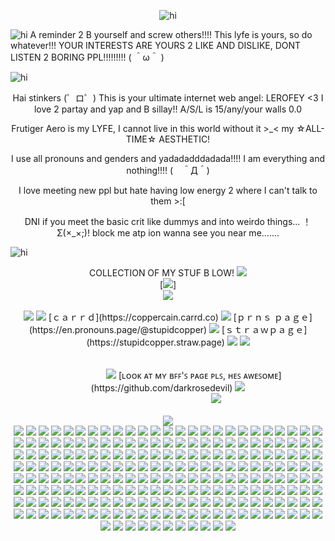 <p align="center"> <img src="https://cdn.discordapp.com/attachments/1249282295094054984/1426837691869298769/Tumblr_l_673404088876237.jpg?ex=68ecada7&is=68eb5c27&hm=472747c4909ff292ebff088633fcc8a5b2f5b5e3cfb03b3e9a17510959630a6e&" alt="hi" />

<p align="left"> <img src="https://cdn.discordapp.com/attachments/1249282295094054984/1426829989789175940/Tumblr_l_669258079203131.gif?ex=68eca67a&is=68eb54fa&hm=68099b8f77bda3224058615a9e8e056bdba052fc10ca56a542eb802952478cda&" alt="hi" /> A reminder 2 B yourself and screw others!!!! This lyfe is yours, so do whatever!!! YOUR INTERESTS ARE YOURS 2 LIKE AND DISLIKE, DONT LISTEN 2 BORING PPL!!!!!!!!!  ( ＾ω＾ )

<p align="left"> <img src="https://cdn.discordapp.com/attachments/1249282295094054984/1426829902266765343/Tumblr_l_669198931809508.jpg?ex=68eca665&is=68eb54e5&hm=029dbde3652cd6ff808012a00df98df93b0faf96d38560a7e09f138561a846b7&" alt="hi" /> 

<p align="center"> Hai stinkers (゜ロ゜) This is your ultimate internet web angel: LEROFEY <3 I love 2 partay and yap and B sillay!! A/S/L is 15/any/your walls 0.0

<p align="center"> Frutiger Aero is my LYFE, I cannot live in this world without it >_< my ☆ALL-TIME☆ AESTHETIC!

<p align="center"> I use all pronouns and genders and yadadadddadada!!!! I am everything and nothing!!!! (　＾Д＾)

<p align="center"> I love meeting new ppl but hate having low energy 2 where I can't talk to them >:[

<p align="center"> DNI if you meet the basic crit like dummys and into weirdo things... ！Σ(×_×;)! block me atp ion wanna see you near me.......

<p align="left"> <img src="https://cdn.discordapp.com/attachments/1249282295094054984/1426829902744653865/Tumblr_l_669200410016174.jpg?ex=68eca666&is=68eb54e6&hm=ced74d55727bd8e03f97ee87f98d79b7114c9b35dface582d1fc34b8a95455fb&" alt="hi" /> <p center <img src="https://cdn.discordapp.com/attachments/1249282295094054984/1426829902744653865/Tumblr_l_669200410016174.jpg?ex=68eca666&is=68eb54e6&hm=ced74d55727bd8e03f97ee87f98d79b7114c9b35dface582d1fc34b8a95455fb&" alt="hi" />

<p align="center"> COLLECTION OF MY STUF B  LOW!
<img src="https://images-wixmp-ed30a86b8c4ca887773594c2.wixmp.com/f/3d45c08b-4542-4268-bb70-2194b4ff5dac/dfv8rrw-ec0d8ec2-9275-44e6-8f22-f293cfbc37d7.gif?token=eyJ0eXAiOiJKV1QiLCJhbGciOiJIUzI1NiJ9.eyJzdWIiOiJ1cm46YXBwOjdlMGQxODg5ODIyNjQzNzNhNWYwZDQxNWVhMGQyNmUwIiwiaXNzIjoidXJuOmFwcDo3ZTBkMTg4OTgyMjY0MzczYTVmMGQ0MTVlYTBkMjZlMCIsIm9iaiI6W1t7InBhdGgiOiJcL2ZcLzNkNDVjMDhiLTQ1NDItNDI2OC1iYjcwLTIxOTRiNGZmNWRhY1wvZGZ2OHJydy1lYzBkOGVjMi05Mjc1LTQ0ZTYtOGYyMi1mMjkzY2ZiYzM3ZDcuZ2lmIn1dXSwiYXVkIjpbInVybjpzZXJ2aWNlOmZpbGUuZG93bmxvYWQiXX0.iqNaOju1Wz-4oGAFKkW-fC_22Bfiiq55anbmZ9uVF9Q"></br>
[<img src="https://images-wixmp-ed30a86b8c4ca887773594c2.wixmp.com/f/306cf5f5-6e4b-4683-b96a-b4a4e93d630a/dh201la-e8aa35ad-c8b2-4c21-9dfc-7fd1568ec892.gif?token=eyJ0eXAiOiJKV1QiLCJhbGciOiJIUzI1NiJ9.eyJzdWIiOiJ1cm46YXBwOjdlMGQxODg5ODIyNjQzNzNhNWYwZDQxNWVhMGQyNmUwIiwiaXNzIjoidXJuOmFwcDo3ZTBkMTg4OTgyMjY0MzczYTVmMGQ0MTVlYTBkMjZlMCIsIm9iaiI6W1t7InBhdGgiOiJcL2ZcLzMwNmNmNWY1LTZlNGItNDY4My1iOTZhLWI0YTRlOTNkNjMwYVwvZGgyMDFsYS1lOGFhMzVhZC1jOGIyLTRjMjEtOWRmYy03ZmQxNTY4ZWM4OTIuZ2lmIn1dXSwiYXVkIjpbInVybjpzZXJ2aWNlOmZpbGUuZG93bmxvYWQiXX0.Q6NU5tAJgrJD4eAkouHsMMstb4aPD62241sXsj28Iv4">]
</br>
<img src="https://images-wixmp-ed30a86b8c4ca887773594c2.wixmp.com/f/3d45c08b-4542-4268-bb70-2194b4ff5dac/dfv8rrw-ec0d8ec2-9275-44e6-8f22-f293cfbc37d7.gif?token=eyJ0eXAiOiJKV1QiLCJhbGciOiJIUzI1NiJ9.eyJzdWIiOiJ1cm46YXBwOjdlMGQxODg5ODIyNjQzNzNhNWYwZDQxNWVhMGQyNmUwIiwiaXNzIjoidXJuOmFwcDo3ZTBkMTg4OTgyMjY0MzczYTVmMGQ0MTVlYTBkMjZlMCIsIm9iaiI6W1t7InBhdGgiOiJcL2ZcLzNkNDVjMDhiLTQ1NDItNDI2OC1iYjcwLTIxOTRiNGZmNWRhY1wvZGZ2OHJydy1lYzBkOGVjMi05Mjc1LTQ0ZTYtOGYyMi1mMjkzY2ZiYzM3ZDcuZ2lmIn1dXSwiYXVkIjpbInVybjpzZXJ2aWNlOmZpbGUuZG93bmxvYWQiXX0.iqNaOju1Wz-4oGAFKkW-fC_22Bfiiq55anbmZ9uVF9Q"></br>
</br>
 <img src="https://images-wixmp-ed30a86b8c4ca887773594c2.wixmp.com/f/5288aadd-fd59-45a5-925e-1bd7487027a5/dffg4cu-a6a883e7-b5be-4d48-9f3f-7f6349a47d1c.gif?token=eyJ0eXAiOiJKV1QiLCJhbGciOiJIUzI1NiJ9.eyJzdWIiOiJ1cm46YXBwOjdlMGQxODg5ODIyNjQzNzNhNWYwZDQxNWVhMGQyNmUwIiwiaXNzIjoidXJuOmFwcDo3ZTBkMTg4OTgyMjY0MzczYTVmMGQ0MTVlYTBkMjZlMCIsIm9iaiI6W1t7InBhdGgiOiJcL2ZcLzUyODhhYWRkLWZkNTktNDVhNS05MjVlLTFiZDc0ODcwMjdhNVwvZGZmZzRjdS1hNmE4ODNlNy1iNWJlLTRkNDgtOWYzZi03ZjYzNDlhNDdkMWMuZ2lmIn1dXSwiYXVkIjpbInVybjpzZXJ2aWNlOmZpbGUuZG93bmxvYWQiXX0.VrJLTeSmmSkwnx5Sba2fWSHTs5oorMTK7tcaAI3FNEQ">  <img src="https://images-wixmp-ed30a86b8c4ca887773594c2.wixmp.com/f/3d45c08b-4542-4268-bb70-2194b4ff5dac/dhrgu4g-86dc6d6a-af2b-46ae-8f25-54b24d4a5728.gif?token=eyJ0eXAiOiJKV1QiLCJhbGciOiJIUzI1NiJ9.eyJzdWIiOiJ1cm46YXBwOjdlMGQxODg5ODIyNjQzNzNhNWYwZDQxNWVhMGQyNmUwIiwiaXNzIjoidXJuOmFwcDo3ZTBkMTg4OTgyMjY0MzczYTVmMGQ0MTVlYTBkMjZlMCIsIm9iaiI6W1t7InBhdGgiOiJcL2ZcLzNkNDVjMDhiLTQ1NDItNDI2OC1iYjcwLTIxOTRiNGZmNWRhY1wvZGhyZ3U0Zy04NmRjNmQ2YS1hZjJiLTQ2YWUtOGYyNS01NGIyNGQ0YTU3MjguZ2lmIn1dXSwiYXVkIjpbInVybjpzZXJ2aWNlOmZpbGUuZG93bmxvYWQiXX0.6LegTlbzikQ1iU5P_76udc8L4HREY-teBaiPqTT0TkA"> [ｃａｒｒｄ](https://coppercain.carrd.co) <img src="https://images-wixmp-ed30a86b8c4ca887773594c2.wixmp.com/f/3d45c08b-4542-4268-bb70-2194b4ff5dac/dhqubst-d2085418-5af6-44ac-b5c1-28f56414ce65.gif?token=eyJ0eXAiOiJKV1QiLCJhbGciOiJIUzI1NiJ9.eyJzdWIiOiJ1cm46YXBwOjdlMGQxODg5ODIyNjQzNzNhNWYwZDQxNWVhMGQyNmUwIiwiaXNzIjoidXJuOmFwcDo3ZTBkMTg4OTgyMjY0MzczYTVmMGQ0MTVlYTBkMjZlMCIsIm9iaiI6W1t7InBhdGgiOiJcL2ZcLzNkNDVjMDhiLTQ1NDItNDI2OC1iYjcwLTIxOTRiNGZmNWRhY1wvZGhxdWJzdC1kMjA4NTQxOC01YWY2LTQ0YWMtYjVjMS0yOGY1NjQxNGNlNjUuZ2lmIn1dXSwiYXVkIjpbInVybjpzZXJ2aWNlOmZpbGUuZG93bmxvYWQiXX0.3AZmkcQfE4zUVhamwmFn7npc3IgZhvcCoIkOiMLb1C0"> [ｐｒｎｓ ｐａｇｅ](https://en.pronouns.page/@stupidcopper) <img src="https://images-wixmp-ed30a86b8c4ca887773594c2.wixmp.com/f/3d45c08b-4542-4268-bb70-2194b4ff5dac/dho36iu-42804d25-4639-4e64-b92c-574d5ea6ebeb.gif?token=eyJ0eXAiOiJKV1QiLCJhbGciOiJIUzI1NiJ9.eyJzdWIiOiJ1cm46YXBwOjdlMGQxODg5ODIyNjQzNzNhNWYwZDQxNWVhMGQyNmUwIiwiaXNzIjoidXJuOmFwcDo3ZTBkMTg4OTgyMjY0MzczYTVmMGQ0MTVlYTBkMjZlMCIsIm9iaiI6W1t7InBhdGgiOiJcL2ZcLzNkNDVjMDhiLTQ1NDItNDI2OC1iYjcwLTIxOTRiNGZmNWRhY1wvZGhvMzZpdS00MjgwNGQyNS00NjM5LTRlNjQtYjkyYy01NzRkNWVhNmViZWIuZ2lmIn1dXSwiYXVkIjpbInVybjpzZXJ2aWNlOmZpbGUuZG93bmxvYWQiXX0.9GMojueeQ4U39Yh3doHofQd8uYQ79G7pXBkIYH3sZH0"> [ｓｔｒａｗｐａｇｅ](https://stupidcopper.straw.page) <img src="https://images-wixmp-ed30a86b8c4ca887773594c2.wixmp.com/f/3d45c08b-4542-4268-bb70-2194b4ff5dac/dhrgu5m-0ef0aff5-57eb-4e7f-9aab-8302bb02aea0.gif?token=eyJ0eXAiOiJKV1QiLCJhbGciOiJIUzI1NiJ9.eyJzdWIiOiJ1cm46YXBwOjdlMGQxODg5ODIyNjQzNzNhNWYwZDQxNWVhMGQyNmUwIiwiaXNzIjoidXJuOmFwcDo3ZTBkMTg4OTgyMjY0MzczYTVmMGQ0MTVlYTBkMjZlMCIsIm9iaiI6W1t7InBhdGgiOiJcL2ZcLzNkNDVjMDhiLTQ1NDItNDI2OC1iYjcwLTIxOTRiNGZmNWRhY1wvZGhyZ3U1bS0wZWYwYWZmNS01N2ViLTRlN2YtOWFhYi04MzAyYmIwMmFlYTAuZ2lmIn1dXSwiYXVkIjpbInVybjpzZXJ2aWNlOmZpbGUuZG93bmxvYWQiXX0.UardrdO2RPlNj7uFq6FPHq3Q_JdsdKhhbbdhzUVpWgs"> <img src="https://64.media.tumblr.com/d3e91217253376a6494ca4d1e3e7f792/11f23c9cf57eaf6c-33/s100x200/2f9e61668ac8f4d314b3a21a51181c1e8fa92e24.gifv"> </br>
</br>
</br>
‎ ‎ ‎ ‎ ‎ ‎ ‎ ‎ ‎ ‎ ‎‎ ‎ ‎ ‎‎ ‎ ‎ ‎ ‎ ‎ ‎ ‎ <img src="https://64.media.tumblr.com/63febd2baf8901227ba80f394e76a2bf/4275bcfcf8ee841f-1d/s75x75_c1/7ccdbf34ae924184634bd9eb898f44537a3ac605.gifv"> [ʟᴏᴏᴋ ᴀᴛ ᴍʏ ʙꜰꜰ'ꜱ ᴘᴀɢᴇ ᴘʟꜱ, ʜᴇꜱ ᴀᴡᴇꜱᴏᴍᴇ](https://github.com/darkrosedevil) <img src="https://64.media.tumblr.com/ca01b4bde0808bf3584ef4cbb3dd0f76/b18aff3ce9323114-7c/s75x75_c1/6694e17317fece7cf72ad039c90895c4b5f73821.gifv"></br>
‎ ‎ ‎ ‎ ‎ ‎ ‎ ‎ ‎ ‎  ‎ ‎ ‎ ‎ ‎ ‎ ‎ ‎ ‎ ‎ ‎ ‎ ‎ ‎ ‎ ‎‎ ‎ ‎ ‎ ‎ ‎ ‎ ‎ ‎ ‎‎ ‎ ‎ ‎ ‎ <img src="https://i.ibb.co/TM8JJy5L/blinkies-Cafe-c3.gif"> </br>
</br> <img src="https://images-wixmp-ed30a86b8c4ca887773594c2.wixmp.com/f/3d45c08b-4542-4268-bb70-2194b4ff5dac/dfv8rrw-ec0d8ec2-9275-44e6-8f22-f293cfbc37d7.gif?token=eyJ0eXAiOiJKV1QiLCJhbGciOiJIUzI1NiJ9.eyJzdWIiOiJ1cm46YXBwOjdlMGQxODg5ODIyNjQzNzNhNWYwZDQxNWVhMGQyNmUwIiwiaXNzIjoidXJuOmFwcDo3ZTBkMTg4OTgyMjY0MzczYTVmMGQ0MTVlYTBkMjZlMCIsIm9iaiI6W1t7InBhdGgiOiJcL2ZcLzNkNDVjMDhiLTQ1NDItNDI2OC1iYjcwLTIxOTRiNGZmNWRhY1wvZGZ2OHJydy1lYzBkOGVjMi05Mjc1LTQ0ZTYtOGYyMi1mMjkzY2ZiYzM3ZDcuZ2lmIn1dXSwiYXVkIjpbInVybjpzZXJ2aWNlOmZpbGUuZG93bmxvYWQiXX0.iqNaOju1Wz-4oGAFKkW-fC_22Bfiiq55anbmZ9uVF9Q">
</br> 
<img src="https://images-wixmp-ed30a86b8c4ca887773594c2.wixmp.com/f/5288aadd-fd59-45a5-925e-1bd7487027a5/deozzcg-1d6bd7ee-8714-4e1c-b96a-9004864fd95d.gif?token=eyJ0eXAiOiJKV1QiLCJhbGciOiJIUzI1NiJ9.eyJzdWIiOiJ1cm46YXBwOjdlMGQxODg5ODIyNjQzNzNhNWYwZDQxNWVhMGQyNmUwIiwiaXNzIjoidXJuOmFwcDo3ZTBkMTg4OTgyMjY0MzczYTVmMGQ0MTVlYTBkMjZlMCIsIm9iaiI6W1t7InBhdGgiOiJcL2ZcLzUyODhhYWRkLWZkNTktNDVhNS05MjVlLTFiZDc0ODcwMjdhNVwvZGVvenpjZy0xZDZiZDdlZS04NzE0LTRlMWMtYjk2YS05MDA0ODY0ZmQ5NWQuZ2lmIn1dXSwiYXVkIjpbInVybjpzZXJ2aWNlOmZpbGUuZG93bmxvYWQiXX0.AirhJw9GJdxeRMVspeZSzd5Nldaw6kn5nn21GpxlKvI"> <img src="https://images-wixmp-ed30a86b8c4ca887773594c2.wixmp.com/f/5288aadd-fd59-45a5-925e-1bd7487027a5/deozz8t-734f3000-ddf6-452a-9d11-beb2de0c3fc3.gif?token=eyJ0eXAiOiJKV1QiLCJhbGciOiJIUzI1NiJ9.eyJzdWIiOiJ1cm46YXBwOjdlMGQxODg5ODIyNjQzNzNhNWYwZDQxNWVhMGQyNmUwIiwiaXNzIjoidXJuOmFwcDo3ZTBkMTg4OTgyMjY0MzczYTVmMGQ0MTVlYTBkMjZlMCIsIm9iaiI6W1t7InBhdGgiOiJcL2ZcLzUyODhhYWRkLWZkNTktNDVhNS05MjVlLTFiZDc0ODcwMjdhNVwvZGVveno4dC03MzRmMzAwMC1kZGY2LTQ1MmEtOWQxMS1iZWIyZGUwYzNmYzMuZ2lmIn1dXSwiYXVkIjpbInVybjpzZXJ2aWNlOmZpbGUuZG93bmxvYWQiXX0.bZ_3vCQw02RK5ZZsPEJYd4rSYMbWP6tGJkuMQmXmJ74"> <img src="https://i4.glitter-graphics.org/pub/706/706014obs23pkvu8.gif"> <img src="https://images-wixmp-ed30a86b8c4ca887773594c2.wixmp.com/f/2f5cf225-3fed-42e2-819a-6b96622e434f/ddjm0f4-9d7e478d-488c-4d26-9010-4cae9011fd8d.gif?token=eyJ0eXAiOiJKV1QiLCJhbGciOiJIUzI1NiJ9.eyJzdWIiOiJ1cm46YXBwOjdlMGQxODg5ODIyNjQzNzNhNWYwZDQxNWVhMGQyNmUwIiwiaXNzIjoidXJuOmFwcDo3ZTBkMTg4OTgyMjY0MzczYTVmMGQ0MTVlYTBkMjZlMCIsIm9iaiI6W1t7InBhdGgiOiJcL2ZcLzJmNWNmMjI1LTNmZWQtNDJlMi04MTlhLTZiOTY2MjJlNDM0ZlwvZGRqbTBmNC05ZDdlNDc4ZC00ODhjLTRkMjYtOTAxMC00Y2FlOTAxMWZkOGQuZ2lmIn1dXSwiYXVkIjpbInVybjpzZXJ2aWNlOmZpbGUuZG93bmxvYWQiXX0.J8jG-MiwgzEW4ORhghKd7d2Iux3jNI3jLkgzTaTJ-UI"> <img src="https://images-wixmp-ed30a86b8c4ca887773594c2.wixmp.com/f/5288aadd-fd59-45a5-925e-1bd7487027a5/deq0vby-37514407-865d-4b36-892f-acc226a93d1d.gif?token=eyJ0eXAiOiJKV1QiLCJhbGciOiJIUzI1NiJ9.eyJzdWIiOiJ1cm46YXBwOjdlMGQxODg5ODIyNjQzNzNhNWYwZDQxNWVhMGQyNmUwIiwiaXNzIjoidXJuOmFwcDo3ZTBkMTg4OTgyMjY0MzczYTVmMGQ0MTVlYTBkMjZlMCIsIm9iaiI6W1t7InBhdGgiOiJcL2ZcLzUyODhhYWRkLWZkNTktNDVhNS05MjVlLTFiZDc0ODcwMjdhNVwvZGVxMHZieS0zNzUxNDQwNy04NjVkLTRiMzYtODkyZi1hY2MyMjZhOTNkMWQuZ2lmIn1dXSwiYXVkIjpbInVybjpzZXJ2aWNlOmZpbGUuZG93bmxvYWQiXX0.f6WOf987dogf9dSxNd-m75rXc1yQcMHoqtCG8dbJg04"> <img src="https://64.media.tumblr.com/b34e5db6ba293d595dbd7e0e348e7969/0e265631bc91e59a-79/s250x400/12b8f76bf5f24d00b6bfdba135957e510e7f5474.gifv"> <img src="https://64.media.tumblr.com/dc961e26659df38b510ad45b467f9396/0e265631bc91e59a-48/s250x400/4eda2bdc47a247ae35dc21f434fa5fa432a45e07.gifv"> <img src="https://64.media.tumblr.com/ab245e2d94eef0d919999a1a089c1c21/0e265631bc91e59a-fc/s250x400/d88b8634b7031cb40ba4ea341b3113045040091e.gifv"> <img src="https://images-wixmp-ed30a86b8c4ca887773594c2.wixmp.com/f/fbb61a9a-dae1-4e3b-97de-43feaa7b13d1/djd4y5q-d9f70c06-5c62-4fa2-aa0a-8ec83fdd40a2.gif?token=eyJ0eXAiOiJKV1QiLCJhbGciOiJIUzI1NiJ9.eyJzdWIiOiJ1cm46YXBwOjdlMGQxODg5ODIyNjQzNzNhNWYwZDQxNWVhMGQyNmUwIiwiaXNzIjoidXJuOmFwcDo3ZTBkMTg4OTgyMjY0MzczYTVmMGQ0MTVlYTBkMjZlMCIsIm9iaiI6W1t7InBhdGgiOiJcL2ZcL2ZiYjYxYTlhLWRhZTEtNGUzYi05N2RlLTQzZmVhYTdiMTNkMVwvZGpkNHk1cS1kOWY3MGMwNi01YzYyLTRmYTItYWEwYS04ZWM4M2ZkZDQwYTIuZ2lmIn1dXSwiYXVkIjpbInVybjpzZXJ2aWNlOmZpbGUuZG93bmxvYWQiXX0.PVqUhmB_o_CCca4rCYDAbN4aM691EXRJRESEmAZ2DFs"> <img src="https://images-wixmp-ed30a86b8c4ca887773594c2.wixmp.com/f/dbd06e6e-b313-4acc-80d7-2f76026c8171/dh761ps-a0410f84-49c3-443f-95a5-e94739331eb7.gif?token=eyJ0eXAiOiJKV1QiLCJhbGciOiJIUzI1NiJ9.eyJzdWIiOiJ1cm46YXBwOjdlMGQxODg5ODIyNjQzNzNhNWYwZDQxNWVhMGQyNmUwIiwiaXNzIjoidXJuOmFwcDo3ZTBkMTg4OTgyMjY0MzczYTVmMGQ0MTVlYTBkMjZlMCIsIm9iaiI6W1t7InBhdGgiOiJcL2ZcL2RiZDA2ZTZlLWIzMTMtNGFjYy04MGQ3LTJmNzYwMjZjODE3MVwvZGg3NjFwcy1hMDQxMGY4NC00OWMzLTQ0M2YtOTVhNS1lOTQ3MzkzMzFlYjcuZ2lmIn1dXSwiYXVkIjpbInVybjpzZXJ2aWNlOmZpbGUuZG93bmxvYWQiXX0.5HmBb-YcKRAPH1E7bi0rhdbYm-tzbMxWO1Q5H3Fl9yE"> <img src="https://images-wixmp-ed30a86b8c4ca887773594c2.wixmp.com/f/0b1cb6ed-b614-4d6f-a792-6e2d2db50e49/djc6381-3612eb48-88c8-4c20-b2c3-30e5f8f0b4ff.gif?token=eyJ0eXAiOiJKV1QiLCJhbGciOiJIUzI1NiJ9.eyJzdWIiOiJ1cm46YXBwOjdlMGQxODg5ODIyNjQzNzNhNWYwZDQxNWVhMGQyNmUwIiwiaXNzIjoidXJuOmFwcDo3ZTBkMTg4OTgyMjY0MzczYTVmMGQ0MTVlYTBkMjZlMCIsIm9iaiI6W1t7InBhdGgiOiJcL2ZcLzBiMWNiNmVkLWI2MTQtNGQ2Zi1hNzkyLTZlMmQyZGI1MGU0OVwvZGpjNjM4MS0zNjEyZWI0OC04OGM4LTRjMjAtYjJjMy0zMGU1ZjhmMGI0ZmYuZ2lmIn1dXSwiYXVkIjpbInVybjpzZXJ2aWNlOmZpbGUuZG93bmxvYWQiXX0.DYEoyE4wUATWR3EQQ6Ek-IfppSYnzLiKNup2SLbNt1k"> <img src="https://images-wixmp-ed30a86b8c4ca887773594c2.wixmp.com/f/7f07c132-6e55-4943-9bb7-dbef21458a42/dfypne4-e432cb14-ea07-4976-9ba1-c8743c33135f.gif?token=eyJ0eXAiOiJKV1QiLCJhbGciOiJIUzI1NiJ9.eyJzdWIiOiJ1cm46YXBwOjdlMGQxODg5ODIyNjQzNzNhNWYwZDQxNWVhMGQyNmUwIiwiaXNzIjoidXJuOmFwcDo3ZTBkMTg4OTgyMjY0MzczYTVmMGQ0MTVlYTBkMjZlMCIsIm9iaiI6W1t7InBhdGgiOiJcL2ZcLzdmMDdjMTMyLTZlNTUtNDk0My05YmI3LWRiZWYyMTQ1OGE0MlwvZGZ5cG5lNC1lNDMyY2IxNC1lYTA3LTQ5NzYtOWJhMS1jODc0M2MzMzEzNWYuZ2lmIn1dXSwiYXVkIjpbInVybjpzZXJ2aWNlOmZpbGUuZG93bmxvYWQiXX0._Al5oEifaInfRDqH_3bwniw4ObQa-1sgyh_WiiM5XVY"> <img src="https://images-wixmp-ed30a86b8c4ca887773594c2.wixmp.com/f/f1ec6942-07aa-496e-a525-951d9e32ee30/diytrmz-8a1f05ac-e82e-44f7-bfb8-ca656f45a58d.gif?token=eyJ0eXAiOiJKV1QiLCJhbGciOiJIUzI1NiJ9.eyJzdWIiOiJ1cm46YXBwOjdlMGQxODg5ODIyNjQzNzNhNWYwZDQxNWVhMGQyNmUwIiwiaXNzIjoidXJuOmFwcDo3ZTBkMTg4OTgyMjY0MzczYTVmMGQ0MTVlYTBkMjZlMCIsIm9iaiI6W1t7InBhdGgiOiJcL2ZcL2YxZWM2OTQyLTA3YWEtNDk2ZS1hNTI1LTk1MWQ5ZTMyZWUzMFwvZGl5dHJtei04YTFmMDVhYy1lODJlLTQ0ZjctYmZiOC1jYTY1NmY0NWE1OGQuZ2lmIn1dXSwiYXVkIjpbInVybjpzZXJ2aWNlOmZpbGUuZG93bmxvYWQiXX0.iVZptw7VA04nw02H3rbdu1-zxxtfW2RC59KE6XocNtM"> <img src="https://images-wixmp-ed30a86b8c4ca887773594c2.wixmp.com/f/dbd06e6e-b313-4acc-80d7-2f76026c8171/dhjefvf-d6384501-4ff9-4a99-a628-85fbf98f916d.gif?token=eyJ0eXAiOiJKV1QiLCJhbGciOiJIUzI1NiJ9.eyJzdWIiOiJ1cm46YXBwOjdlMGQxODg5ODIyNjQzNzNhNWYwZDQxNWVhMGQyNmUwIiwiaXNzIjoidXJuOmFwcDo3ZTBkMTg4OTgyMjY0MzczYTVmMGQ0MTVlYTBkMjZlMCIsIm9iaiI6W1t7InBhdGgiOiJcL2ZcL2RiZDA2ZTZlLWIzMTMtNGFjYy04MGQ3LTJmNzYwMjZjODE3MVwvZGhqZWZ2Zi1kNjM4NDUwMS00ZmY5LTRhOTktYTYyOC04NWZiZjk4ZjkxNmQuZ2lmIn1dXSwiYXVkIjpbInVybjpzZXJ2aWNlOmZpbGUuZG93bmxvYWQiXX0.h8JPWdvEh6ET3Vwk_eQ1rgaBhPoUKhYnLCbRo9Dghns"> <img src="https://images-wixmp-ed30a86b8c4ca887773594c2.wixmp.com/f/e97cebf2-8b86-45c0-935d-3b9e4ce64b3f/djsoma1-1505d559-845b-466f-ad1d-a93a22ee331c.gif?token=eyJ0eXAiOiJKV1QiLCJhbGciOiJIUzI1NiJ9.eyJzdWIiOiJ1cm46YXBwOjdlMGQxODg5ODIyNjQzNzNhNWYwZDQxNWVhMGQyNmUwIiwiaXNzIjoidXJuOmFwcDo3ZTBkMTg4OTgyMjY0MzczYTVmMGQ0MTVlYTBkMjZlMCIsIm9iaiI6W1t7InBhdGgiOiJcL2ZcL2U5N2NlYmYyLThiODYtNDVjMC05MzVkLTNiOWU0Y2U2NGIzZlwvZGpzb21hMS0xNTA1ZDU1OS04NDViLTQ2NmYtYWQxZC1hOTNhMjJlZTMzMWMuZ2lmIn1dXSwiYXVkIjpbInVybjpzZXJ2aWNlOmZpbGUuZG93bmxvYWQiXX0.-irnGHxfFZzlY1i616aW9399U8I3wTcXN4gpUvae4cA"> <img src="https://images-wixmp-ed30a86b8c4ca887773594c2.wixmp.com/f/65c61b78-1886-4f6e-bf9d-c1e26cdde70a/dd6c0tz-3530f155-781e-4b1a-88a4-98f22ec21d50.gif?token=eyJ0eXAiOiJKV1QiLCJhbGciOiJIUzI1NiJ9.eyJzdWIiOiJ1cm46YXBwOjdlMGQxODg5ODIyNjQzNzNhNWYwZDQxNWVhMGQyNmUwIiwiaXNzIjoidXJuOmFwcDo3ZTBkMTg4OTgyMjY0MzczYTVmMGQ0MTVlYTBkMjZlMCIsIm9iaiI6W1t7InBhdGgiOiJcL2ZcLzY1YzYxYjc4LTE4ODYtNGY2ZS1iZjlkLWMxZTI2Y2RkZTcwYVwvZGQ2YzB0ei0zNTMwZjE1NS03ODFlLTRiMWEtODhhNC05OGYyMmVjMjFkNTAuZ2lmIn1dXSwiYXVkIjpbInVybjpzZXJ2aWNlOmZpbGUuZG93bmxvYWQiXX0.hbex7dqnQvZBVKVVAn5my_fXLPeiDJTVQ_fbZDs9-To"> <img src="https://images-wixmp-ed30a86b8c4ca887773594c2.wixmp.com/f/dbd06e6e-b313-4acc-80d7-2f76026c8171/deelm15-ca3a61f5-e1e0-40d4-900d-57a5fb60e7f0.gif?token=eyJ0eXAiOiJKV1QiLCJhbGciOiJIUzI1NiJ9.eyJzdWIiOiJ1cm46YXBwOjdlMGQxODg5ODIyNjQzNzNhNWYwZDQxNWVhMGQyNmUwIiwiaXNzIjoidXJuOmFwcDo3ZTBkMTg4OTgyMjY0MzczYTVmMGQ0MTVlYTBkMjZlMCIsIm9iaiI6W1t7InBhdGgiOiJcL2ZcL2RiZDA2ZTZlLWIzMTMtNGFjYy04MGQ3LTJmNzYwMjZjODE3MVwvZGVlbG0xNS1jYTNhNjFmNS1lMWUwLTQwZDQtOTAwZC01N2E1ZmI2MGU3ZjAuZ2lmIn1dXSwiYXVkIjpbInVybjpzZXJ2aWNlOmZpbGUuZG93bmxvYWQiXX0.7Pmq1t2ap3qATqvpu7z2echsywuIR7iqqPVEqY7DCKc"> <img src="https://images-wixmp-ed30a86b8c4ca887773594c2.wixmp.com/f/dbd06e6e-b313-4acc-80d7-2f76026c8171/dfgg6ke-8776fda3-6814-44b8-bad8-9972534624dd.gif?token=eyJ0eXAiOiJKV1QiLCJhbGciOiJIUzI1NiJ9.eyJzdWIiOiJ1cm46YXBwOjdlMGQxODg5ODIyNjQzNzNhNWYwZDQxNWVhMGQyNmUwIiwiaXNzIjoidXJuOmFwcDo3ZTBkMTg4OTgyMjY0MzczYTVmMGQ0MTVlYTBkMjZlMCIsIm9iaiI6W1t7InBhdGgiOiJcL2ZcL2RiZDA2ZTZlLWIzMTMtNGFjYy04MGQ3LTJmNzYwMjZjODE3MVwvZGZnZzZrZS04Nzc2ZmRhMy02ODE0LTQ0YjgtYmFkOC05OTcyNTM0NjI0ZGQuZ2lmIn1dXSwiYXVkIjpbInVybjpzZXJ2aWNlOmZpbGUuZG93bmxvYWQiXX0.gl9Apey_G-U6R3ES4cqDlblrQjUvDqleIpDtDXd4asI"> <img src="https://images-wixmp-ed30a86b8c4ca887773594c2.wixmp.com/f/dbd06e6e-b313-4acc-80d7-2f76026c8171/dfy7onb-d27276c9-950a-49a9-83e9-e92912008b88.gif?token=eyJ0eXAiOiJKV1QiLCJhbGciOiJIUzI1NiJ9.eyJzdWIiOiJ1cm46YXBwOjdlMGQxODg5ODIyNjQzNzNhNWYwZDQxNWVhMGQyNmUwIiwiaXNzIjoidXJuOmFwcDo3ZTBkMTg4OTgyMjY0MzczYTVmMGQ0MTVlYTBkMjZlMCIsIm9iaiI6W1t7InBhdGgiOiJcL2ZcL2RiZDA2ZTZlLWIzMTMtNGFjYy04MGQ3LTJmNzYwMjZjODE3MVwvZGZ5N29uYi1kMjcyNzZjOS05NTBhLTQ5YTktODNlOS1lOTI5MTIwMDhiODguZ2lmIn1dXSwiYXVkIjpbInVybjpzZXJ2aWNlOmZpbGUuZG93bmxvYWQiXX0.tS5PjzX0mo9Vf5uCztKr2kfc3g5EMcX7CfJU3tKTiDA"> <img src="https://images-wixmp-ed30a86b8c4ca887773594c2.wixmp.com/f/a86671af-4c32-481a-82f9-ffef10d457e1/dgwbu6o-11296c06-57d8-4cb1-aaae-5efc6dc0aed9.gif?token=eyJ0eXAiOiJKV1QiLCJhbGciOiJIUzI1NiJ9.eyJzdWIiOiJ1cm46YXBwOjdlMGQxODg5ODIyNjQzNzNhNWYwZDQxNWVhMGQyNmUwIiwiaXNzIjoidXJuOmFwcDo3ZTBkMTg4OTgyMjY0MzczYTVmMGQ0MTVlYTBkMjZlMCIsIm9iaiI6W1t7InBhdGgiOiJcL2ZcL2E4NjY3MWFmLTRjMzItNDgxYS04MmY5LWZmZWYxMGQ0NTdlMVwvZGd3YnU2by0xMTI5NmMwNi01N2Q4LTRjYjEtYWFhZS01ZWZjNmRjMGFlZDkuZ2lmIn1dXSwiYXVkIjpbInVybjpzZXJ2aWNlOmZpbGUuZG93bmxvYWQiXX0.K5SC_q2CvVR7jN84vAvmEsO5r5juNIVl9d5XRW0JPf8"> <img src="https://images-wixmp-ed30a86b8c4ca887773594c2.wixmp.com/f/52ce34a5-5f97-4a37-8172-a242f2d0cd47/dgvbe7t-50866f18-bcb7-4ce8-a76e-e47d639aeb86.gif?token=eyJ0eXAiOiJKV1QiLCJhbGciOiJIUzI1NiJ9.eyJzdWIiOiJ1cm46YXBwOjdlMGQxODg5ODIyNjQzNzNhNWYwZDQxNWVhMGQyNmUwIiwiaXNzIjoidXJuOmFwcDo3ZTBkMTg4OTgyMjY0MzczYTVmMGQ0MTVlYTBkMjZlMCIsIm9iaiI6W1t7InBhdGgiOiJcL2ZcLzUyY2UzNGE1LTVmOTctNGEzNy04MTcyLWEyNDJmMmQwY2Q0N1wvZGd2YmU3dC01MDg2NmYxOC1iY2I3LTRjZTgtYTc2ZS1lNDdkNjM5YWViODYuZ2lmIn1dXSwiYXVkIjpbInVybjpzZXJ2aWNlOmZpbGUuZG93bmxvYWQiXX0.b7x6Yv-CkpK530-SxZ1Q7j_Q0pLxBr59cFtJd4RIZxg"> <img src="https://images-wixmp-ed30a86b8c4ca887773594c2.wixmp.com/f/98ee891d-d162-4ab5-83e0-a65cdbe20239/diy2cpz-9c5c1f92-ffd8-4f27-a1e1-180e9fdfbe76.gif?token=eyJ0eXAiOiJKV1QiLCJhbGciOiJIUzI1NiJ9.eyJzdWIiOiJ1cm46YXBwOjdlMGQxODg5ODIyNjQzNzNhNWYwZDQxNWVhMGQyNmUwIiwiaXNzIjoidXJuOmFwcDo3ZTBkMTg4OTgyMjY0MzczYTVmMGQ0MTVlYTBkMjZlMCIsIm9iaiI6W1t7InBhdGgiOiJcL2ZcLzk4ZWU4OTFkLWQxNjItNGFiNS04M2UwLWE2NWNkYmUyMDIzOVwvZGl5MmNwei05YzVjMWY5Mi1mZmQ4LTRmMjctYTFlMS0xODBlOWZkZmJlNzYuZ2lmIn1dXSwiYXVkIjpbInVybjpzZXJ2aWNlOmZpbGUuZG93bmxvYWQiXX0.dknOHmWo-FPR0vmcTQeoNdLagIes2kS0ur6il0UT-BE"> <img src="https://images-wixmp-ed30a86b8c4ca887773594c2.wixmp.com/f/fbb61a9a-dae1-4e3b-97de-43feaa7b13d1/dj6d4qf-da6f50f4-15f9-4865-bd81-e0e38d5cdc65.gif?token=eyJ0eXAiOiJKV1QiLCJhbGciOiJIUzI1NiJ9.eyJzdWIiOiJ1cm46YXBwOjdlMGQxODg5ODIyNjQzNzNhNWYwZDQxNWVhMGQyNmUwIiwiaXNzIjoidXJuOmFwcDo3ZTBkMTg4OTgyMjY0MzczYTVmMGQ0MTVlYTBkMjZlMCIsIm9iaiI6W1t7InBhdGgiOiJcL2ZcL2ZiYjYxYTlhLWRhZTEtNGUzYi05N2RlLTQzZmVhYTdiMTNkMVwvZGo2ZDRxZi1kYTZmNTBmNC0xNWY5LTQ4NjUtYmQ4MS1lMGUzOGQ1Y2RjNjUuZ2lmIn1dXSwiYXVkIjpbInVybjpzZXJ2aWNlOmZpbGUuZG93bmxvYWQiXX0.eib7oigTu56DpwuZcQpUc1-5aXDoY7NhUYswwSFUH0o"> <img src="https://images-wixmp-ed30a86b8c4ca887773594c2.wixmp.com/f/a86671af-4c32-481a-82f9-ffef10d457e1/dgzx7fn-6dbba3e3-25be-4fc6-b122-3d484717c1d9.gif?token=eyJ0eXAiOiJKV1QiLCJhbGciOiJIUzI1NiJ9.eyJzdWIiOiJ1cm46YXBwOjdlMGQxODg5ODIyNjQzNzNhNWYwZDQxNWVhMGQyNmUwIiwiaXNzIjoidXJuOmFwcDo3ZTBkMTg4OTgyMjY0MzczYTVmMGQ0MTVlYTBkMjZlMCIsIm9iaiI6W1t7InBhdGgiOiJcL2ZcL2E4NjY3MWFmLTRjMzItNDgxYS04MmY5LWZmZWYxMGQ0NTdlMVwvZGd6eDdmbi02ZGJiYTNlMy0yNWJlLTRmYzYtYjEyMi0zZDQ4NDcxN2MxZDkuZ2lmIn1dXSwiYXVkIjpbInVybjpzZXJ2aWNlOmZpbGUuZG93bmxvYWQiXX0.ShdPJfPf8NMsBxob4qfdPR93lg9Lz8EyWrHs2hbwQ9w"> <img src="https://images-wixmp-ed30a86b8c4ca887773594c2.wixmp.com/f/6b14b2de-4858-41a2-9f8b-99c87ebaa156/dcmdb5d-955a5892-4f95-429d-b9ff-8a81401835dd.gif?token=eyJ0eXAiOiJKV1QiLCJhbGciOiJIUzI1NiJ9.eyJzdWIiOiJ1cm46YXBwOjdlMGQxODg5ODIyNjQzNzNhNWYwZDQxNWVhMGQyNmUwIiwiaXNzIjoidXJuOmFwcDo3ZTBkMTg4OTgyMjY0MzczYTVmMGQ0MTVlYTBkMjZlMCIsIm9iaiI6W1t7InBhdGgiOiJcL2ZcLzZiMTRiMmRlLTQ4NTgtNDFhMi05ZjhiLTk5Yzg3ZWJhYTE1NlwvZGNtZGI1ZC05NTVhNTg5Mi00Zjk1LTQyOWQtYjlmZi04YTgxNDAxODM1ZGQuZ2lmIn1dXSwiYXVkIjpbInVybjpzZXJ2aWNlOmZpbGUuZG93bmxvYWQiXX0.1v7NA1K8TeSlSZY1srFfumWSRfVge1EYd9mVHHDl6e0"> <img src="https://images-wixmp-ed30a86b8c4ca887773594c2.wixmp.com/f/a86671af-4c32-481a-82f9-ffef10d457e1/djtytfy-66270f43-f0a6-4c93-8ddf-1099ac626c33.gif?token=eyJ0eXAiOiJKV1QiLCJhbGciOiJIUzI1NiJ9.eyJzdWIiOiJ1cm46YXBwOjdlMGQxODg5ODIyNjQzNzNhNWYwZDQxNWVhMGQyNmUwIiwiaXNzIjoidXJuOmFwcDo3ZTBkMTg4OTgyMjY0MzczYTVmMGQ0MTVlYTBkMjZlMCIsIm9iaiI6W1t7InBhdGgiOiJcL2ZcL2E4NjY3MWFmLTRjMzItNDgxYS04MmY5LWZmZWYxMGQ0NTdlMVwvZGp0eXRmeS02NjI3MGY0My1mMGE2LTRjOTMtOGRkZi0xMDk5YWM2MjZjMzMuZ2lmIn1dXSwiYXVkIjpbInVybjpzZXJ2aWNlOmZpbGUuZG93bmxvYWQiXX0.se76Cw8OhLGvRuZ7VaQjIWLC4swQLYTXkbzIZNJIiQQ"> <img src="https://images-wixmp-ed30a86b8c4ca887773594c2.wixmp.com/f/9cbba6e5-cffe-4537-a24a-305b77e34fb7/dj28kdt-bdd339b9-6bab-4055-8659-8f391053ea09.gif?token=eyJ0eXAiOiJKV1QiLCJhbGciOiJIUzI1NiJ9.eyJzdWIiOiJ1cm46YXBwOjdlMGQxODg5ODIyNjQzNzNhNWYwZDQxNWVhMGQyNmUwIiwiaXNzIjoidXJuOmFwcDo3ZTBkMTg4OTgyMjY0MzczYTVmMGQ0MTVlYTBkMjZlMCIsIm9iaiI6W1t7InBhdGgiOiJcL2ZcLzljYmJhNmU1LWNmZmUtNDUzNy1hMjRhLTMwNWI3N2UzNGZiN1wvZGoyOGtkdC1iZGQzMzliOS02YmFiLTQwNTUtODY1OS04ZjM5MTA1M2VhMDkuZ2lmIn1dXSwiYXVkIjpbInVybjpzZXJ2aWNlOmZpbGUuZG93bmxvYWQiXX0.YMU_haovIa8DjgGugOUmDqPDHfJd_Sxdep8n9iSolGU"> <img src="https://images-wixmp-ed30a86b8c4ca887773594c2.wixmp.com/f/a80ce302-40cd-4d8d-81bf-f3d49237fe25/dfr8jep-f58c9adc-56b1-40f9-bd91-76877283612b.gif?token=eyJ0eXAiOiJKV1QiLCJhbGciOiJIUzI1NiJ9.eyJzdWIiOiJ1cm46YXBwOjdlMGQxODg5ODIyNjQzNzNhNWYwZDQxNWVhMGQyNmUwIiwiaXNzIjoidXJuOmFwcDo3ZTBkMTg4OTgyMjY0MzczYTVmMGQ0MTVlYTBkMjZlMCIsIm9iaiI6W1t7InBhdGgiOiJcL2ZcL2E4MGNlMzAyLTQwY2QtNGQ4ZC04MWJmLWYzZDQ5MjM3ZmUyNVwvZGZyOGplcC1mNThjOWFkYy01NmIxLTQwZjktYmQ5MS03Njg3NzI4MzYxMmIuZ2lmIn1dXSwiYXVkIjpbInVybjpzZXJ2aWNlOmZpbGUuZG93bmxvYWQiXX0.gju0MvYG6S0csAJx7Trgb4enRyYLGYTxufC7aQVphIQ"> <img src="https://images-wixmp-ed30a86b8c4ca887773594c2.wixmp.com/f/3a68d348-6665-422b-8d7b-bf6afe5387b6/df7jw3k-c1ccc8cc-5fb3-422b-9603-c86aeb06ff29.gif?token=eyJ0eXAiOiJKV1QiLCJhbGciOiJIUzI1NiJ9.eyJzdWIiOiJ1cm46YXBwOjdlMGQxODg5ODIyNjQzNzNhNWYwZDQxNWVhMGQyNmUwIiwiaXNzIjoidXJuOmFwcDo3ZTBkMTg4OTgyMjY0MzczYTVmMGQ0MTVlYTBkMjZlMCIsIm9iaiI6W1t7InBhdGgiOiJcL2ZcLzNhNjhkMzQ4LTY2NjUtNDIyYi04ZDdiLWJmNmFmZTUzODdiNlwvZGY3anczay1jMWNjYzhjYy01ZmIzLTQyMmItOTYwMy1jODZhZWIwNmZmMjkuZ2lmIn1dXSwiYXVkIjpbInVybjpzZXJ2aWNlOmZpbGUuZG93bmxvYWQiXX0.I-9kInW-C0y5-bBblfKUiG-gsnrgu9OtMcObUy2toXI"> <img src="https://images-wixmp-ed30a86b8c4ca887773594c2.wixmp.com/f/dacb9433-004e-41ff-b12b-784a8020426a/dg01zad-61cc3c93-dfd5-41dc-ae20-ceba4fd3c130.gif?token=eyJ0eXAiOiJKV1QiLCJhbGciOiJIUzI1NiJ9.eyJzdWIiOiJ1cm46YXBwOjdlMGQxODg5ODIyNjQzNzNhNWYwZDQxNWVhMGQyNmUwIiwiaXNzIjoidXJuOmFwcDo3ZTBkMTg4OTgyMjY0MzczYTVmMGQ0MTVlYTBkMjZlMCIsIm9iaiI6W1t7InBhdGgiOiJcL2ZcL2RhY2I5NDMzLTAwNGUtNDFmZi1iMTJiLTc4NGE4MDIwNDI2YVwvZGcwMXphZC02MWNjM2M5My1kZmQ1LTQxZGMtYWUyMC1jZWJhNGZkM2MxMzAuZ2lmIn1dXSwiYXVkIjpbInVybjpzZXJ2aWNlOmZpbGUuZG93bmxvYWQiXX0.utg421r6Ir1yQ8C3HrhVdM9uzVEyfj3ezTpoA0ii_68"> <img src="https://images-wixmp-ed30a86b8c4ca887773594c2.wixmp.com/f/a86671af-4c32-481a-82f9-ffef10d457e1/dgtrq4z-b30faca1-be25-4c9c-a5e4-44ebe11aca58.gif?token=eyJ0eXAiOiJKV1QiLCJhbGciOiJIUzI1NiJ9.eyJzdWIiOiJ1cm46YXBwOjdlMGQxODg5ODIyNjQzNzNhNWYwZDQxNWVhMGQyNmUwIiwiaXNzIjoidXJuOmFwcDo3ZTBkMTg4OTgyMjY0MzczYTVmMGQ0MTVlYTBkMjZlMCIsIm9iaiI6W1t7InBhdGgiOiJcL2ZcL2E4NjY3MWFmLTRjMzItNDgxYS04MmY5LWZmZWYxMGQ0NTdlMVwvZGd0cnE0ei1iMzBmYWNhMS1iZTI1LTRjOWMtYTVlNC00NGViZTExYWNhNTguZ2lmIn1dXSwiYXVkIjpbInVybjpzZXJ2aWNlOmZpbGUuZG93bmxvYWQiXX0.VHtDPS7bCX0L53FvLtSfqyT8veYVXgMC9tFESmq4sdg"> <img src="https://images-wixmp-ed30a86b8c4ca887773594c2.wixmp.com/f/b471672b-5671-4dee-938a-757738b3456d/dh41e9t-26134694-d4f5-496b-868f-052f9737571d.gif?token=eyJ0eXAiOiJKV1QiLCJhbGciOiJIUzI1NiJ9.eyJzdWIiOiJ1cm46YXBwOjdlMGQxODg5ODIyNjQzNzNhNWYwZDQxNWVhMGQyNmUwIiwiaXNzIjoidXJuOmFwcDo3ZTBkMTg4OTgyMjY0MzczYTVmMGQ0MTVlYTBkMjZlMCIsIm9iaiI6W1t7InBhdGgiOiJcL2ZcL2I0NzE2NzJiLTU2NzEtNGRlZS05MzhhLTc1NzczOGIzNDU2ZFwvZGg0MWU5dC0yNjEzNDY5NC1kNGY1LTQ5NmItODY4Zi0wNTJmOTczNzU3MWQuZ2lmIn1dXSwiYXVkIjpbInVybjpzZXJ2aWNlOmZpbGUuZG93bmxvYWQiXX0.8Ms_iE-vyqYAeIPJo5t6h6Usb81foXAnp3Hi5Bq1ajk"> <img src="https://images-wixmp-ed30a86b8c4ca887773594c2.wixmp.com/f/9615c48a-1d7b-4be2-be9d-689c65d4a03b/d7t59cl-c474ee6b-fe22-4051-b581-ad060bfc35ee.gif?token=eyJ0eXAiOiJKV1QiLCJhbGciOiJIUzI1NiJ9.eyJzdWIiOiJ1cm46YXBwOjdlMGQxODg5ODIyNjQzNzNhNWYwZDQxNWVhMGQyNmUwIiwiaXNzIjoidXJuOmFwcDo3ZTBkMTg4OTgyMjY0MzczYTVmMGQ0MTVlYTBkMjZlMCIsIm9iaiI6W1t7InBhdGgiOiJcL2ZcLzk2MTVjNDhhLTFkN2ItNGJlMi1iZTlkLTY4OWM2NWQ0YTAzYlwvZDd0NTljbC1jNDc0ZWU2Yi1mZTIyLTQwNTEtYjU4MS1hZDA2MGJmYzM1ZWUuZ2lmIn1dXSwiYXVkIjpbInVybjpzZXJ2aWNlOmZpbGUuZG93bmxvYWQiXX0.r8SfzZUYACNXMSV9hL9uZ-3Ec3cVlZoy1UtEZPLKbI0"> <img src="https://images-wixmp-ed30a86b8c4ca887773594c2.wixmp.com/f/b471672b-5671-4dee-938a-757738b3456d/dh4brvo-e1989c70-7639-4848-bc5b-096c3951f481.gif?token=eyJ0eXAiOiJKV1QiLCJhbGciOiJIUzI1NiJ9.eyJzdWIiOiJ1cm46YXBwOjdlMGQxODg5ODIyNjQzNzNhNWYwZDQxNWVhMGQyNmUwIiwiaXNzIjoidXJuOmFwcDo3ZTBkMTg4OTgyMjY0MzczYTVmMGQ0MTVlYTBkMjZlMCIsIm9iaiI6W1t7InBhdGgiOiJcL2ZcL2I0NzE2NzJiLTU2NzEtNGRlZS05MzhhLTc1NzczOGIzNDU2ZFwvZGg0YnJ2by1lMTk4OWM3MC03NjM5LTQ4NDgtYmM1Yi0wOTZjMzk1MWY0ODEuZ2lmIn1dXSwiYXVkIjpbInVybjpzZXJ2aWNlOmZpbGUuZG93bmxvYWQiXX0.80rXuF1_JMqYgLhmjTCUwY769BCsOZokmsdF0AubZAI"> <img src="https://images-wixmp-ed30a86b8c4ca887773594c2.wixmp.com/f/b4a0a8e5-3d7c-4988-968e-6aad6c1a8fba/d1wsthn-96b8802f-1c0f-4745-8ce9-979d73708ea9.gif?token=eyJ0eXAiOiJKV1QiLCJhbGciOiJIUzI1NiJ9.eyJzdWIiOiJ1cm46YXBwOjdlMGQxODg5ODIyNjQzNzNhNWYwZDQxNWVhMGQyNmUwIiwiaXNzIjoidXJuOmFwcDo3ZTBkMTg4OTgyMjY0MzczYTVmMGQ0MTVlYTBkMjZlMCIsIm9iaiI6W1t7InBhdGgiOiJcL2ZcL2I0YTBhOGU1LTNkN2MtNDk4OC05NjhlLTZhYWQ2YzFhOGZiYVwvZDF3c3Robi05NmI4ODAyZi0xYzBmLTQ3NDUtOGNlOS05NzlkNzM3MDhlYTkuZ2lmIn1dXSwiYXVkIjpbInVybjpzZXJ2aWNlOmZpbGUuZG93bmxvYWQiXX0.-bz0ukJgZqm7fAx925PQCbAimTLQ_FIObdqgIVT_OGY"> <img src="https://images-wixmp-ed30a86b8c4ca887773594c2.wixmp.com/f/a86671af-4c32-481a-82f9-ffef10d457e1/dgwifq6-64ca0fbd-68e7-4e8e-a708-dea1bddc42a9.gif?token=eyJ0eXAiOiJKV1QiLCJhbGciOiJIUzI1NiJ9.eyJzdWIiOiJ1cm46YXBwOjdlMGQxODg5ODIyNjQzNzNhNWYwZDQxNWVhMGQyNmUwIiwiaXNzIjoidXJuOmFwcDo3ZTBkMTg4OTgyMjY0MzczYTVmMGQ0MTVlYTBkMjZlMCIsIm9iaiI6W1t7InBhdGgiOiJcL2ZcL2E4NjY3MWFmLTRjMzItNDgxYS04MmY5LWZmZWYxMGQ0NTdlMVwvZGd3aWZxNi02NGNhMGZiZC02OGU3LTRlOGUtYTcwOC1kZWExYmRkYzQyYTkuZ2lmIn1dXSwiYXVkIjpbInVybjpzZXJ2aWNlOmZpbGUuZG93bmxvYWQiXX0.oKgtPYloANFiErabmXBiq93w9SyX_fxHITXbPGCuNWg"> <img src="https://images-wixmp-ed30a86b8c4ca887773594c2.wixmp.com/f/dbd06e6e-b313-4acc-80d7-2f76026c8171/desy22w-1b46d6c3-744e-46ba-acd0-ae0f96400fe2.gif?token=eyJ0eXAiOiJKV1QiLCJhbGciOiJIUzI1NiJ9.eyJzdWIiOiJ1cm46YXBwOjdlMGQxODg5ODIyNjQzNzNhNWYwZDQxNWVhMGQyNmUwIiwiaXNzIjoidXJuOmFwcDo3ZTBkMTg4OTgyMjY0MzczYTVmMGQ0MTVlYTBkMjZlMCIsIm9iaiI6W1t7InBhdGgiOiJcL2ZcL2RiZDA2ZTZlLWIzMTMtNGFjYy04MGQ3LTJmNzYwMjZjODE3MVwvZGVzeTIydy0xYjQ2ZDZjMy03NDRlLTQ2YmEtYWNkMC1hZTBmOTY0MDBmZTIuZ2lmIn1dXSwiYXVkIjpbInVybjpzZXJ2aWNlOmZpbGUuZG93bmxvYWQiXX0.eI-GJtLG86zuK4JsOuR7kJxjdq-r17wij4USjgIwEm8"> <img src="https://images-wixmp-ed30a86b8c4ca887773594c2.wixmp.com/f/3c916220-db9e-400e-b63e-2655fa303953/dgultqz-a8505abd-870e-4f43-a992-40ea83ae87d6.gif?token=eyJ0eXAiOiJKV1QiLCJhbGciOiJIUzI1NiJ9.eyJzdWIiOiJ1cm46YXBwOjdlMGQxODg5ODIyNjQzNzNhNWYwZDQxNWVhMGQyNmUwIiwiaXNzIjoidXJuOmFwcDo3ZTBkMTg4OTgyMjY0MzczYTVmMGQ0MTVlYTBkMjZlMCIsIm9iaiI6W1t7InBhdGgiOiJcL2ZcLzNjOTE2MjIwLWRiOWUtNDAwZS1iNjNlLTI2NTVmYTMwMzk1M1wvZGd1bHRxei1hODUwNWFiZC04NzBlLTRmNDMtYTk5Mi00MGVhODNhZTg3ZDYuZ2lmIn1dXSwiYXVkIjpbInVybjpzZXJ2aWNlOmZpbGUuZG93bmxvYWQiXX0.GZCo75NgqLuky_zVPyXHUQeIjgJBVA0WD9ar8DHR6eA"> <img src="https://images-wixmp-ed30a86b8c4ca887773594c2.wixmp.com/f/5288aadd-fd59-45a5-925e-1bd7487027a5/deorgs8-3622a181-a7a6-49bf-b526-6852143165f2.gif?token=eyJ0eXAiOiJKV1QiLCJhbGciOiJIUzI1NiJ9.eyJzdWIiOiJ1cm46YXBwOjdlMGQxODg5ODIyNjQzNzNhNWYwZDQxNWVhMGQyNmUwIiwiaXNzIjoidXJuOmFwcDo3ZTBkMTg4OTgyMjY0MzczYTVmMGQ0MTVlYTBkMjZlMCIsIm9iaiI6W1t7InBhdGgiOiJcL2ZcLzUyODhhYWRkLWZkNTktNDVhNS05MjVlLTFiZDc0ODcwMjdhNVwvZGVvcmdzOC0zNjIyYTE4MS1hN2E2LTQ5YmYtYjUyNi02ODUyMTQzMTY1ZjIuZ2lmIn1dXSwiYXVkIjpbInVybjpzZXJ2aWNlOmZpbGUuZG93bmxvYWQiXX0.k8sqx-VKB7vx3KEGX3UXAEv0vUnVFGL3NqALzPeNfMY"> <img src="https://images-wixmp-ed30a86b8c4ca887773594c2.wixmp.com/f/dbd06e6e-b313-4acc-80d7-2f76026c8171/desy8vw-a1dfecea-a987-4827-bb4f-1962bb3d0f97.gif?token=eyJ0eXAiOiJKV1QiLCJhbGciOiJIUzI1NiJ9.eyJzdWIiOiJ1cm46YXBwOjdlMGQxODg5ODIyNjQzNzNhNWYwZDQxNWVhMGQyNmUwIiwiaXNzIjoidXJuOmFwcDo3ZTBkMTg4OTgyMjY0MzczYTVmMGQ0MTVlYTBkMjZlMCIsIm9iaiI6W1t7InBhdGgiOiJcL2ZcL2RiZDA2ZTZlLWIzMTMtNGFjYy04MGQ3LTJmNzYwMjZjODE3MVwvZGVzeTh2dy1hMWRmZWNlYS1hOTg3LTQ4MjctYmI0Zi0xOTYyYmIzZDBmOTcuZ2lmIn1dXSwiYXVkIjpbInVybjpzZXJ2aWNlOmZpbGUuZG93bmxvYWQiXX0.oytQW5y5qpFuojxlnJBD_Zv0AIWI2eBYE51IRb4lcyo"> <img src="https://images-wixmp-ed30a86b8c4ca887773594c2.wixmp.com/f/b471672b-5671-4dee-938a-757738b3456d/dh446xb-05aadead-7795-44ac-bf9e-53a015367094.gif?token=eyJ0eXAiOiJKV1QiLCJhbGciOiJIUzI1NiJ9.eyJzdWIiOiJ1cm46YXBwOjdlMGQxODg5ODIyNjQzNzNhNWYwZDQxNWVhMGQyNmUwIiwiaXNzIjoidXJuOmFwcDo3ZTBkMTg4OTgyMjY0MzczYTVmMGQ0MTVlYTBkMjZlMCIsIm9iaiI6W1t7InBhdGgiOiJcL2ZcL2I0NzE2NzJiLTU2NzEtNGRlZS05MzhhLTc1NzczOGIzNDU2ZFwvZGg0NDZ4Yi0wNWFhZGVhZC03Nzk1LTQ0YWMtYmY5ZS01M2EwMTUzNjcwOTQuZ2lmIn1dXSwiYXVkIjpbInVybjpzZXJ2aWNlOmZpbGUuZG93bmxvYWQiXX0.EnYXWpZrjbTSfcjCsdwPgtQslu1gyFOBdpUpgl8TK1I"> <img src="https://images-wixmp-ed30a86b8c4ca887773594c2.wixmp.com/f/3a68d348-6665-422b-8d7b-bf6afe5387b6/df7jwb3-420b503e-6845-45cd-b348-46115fb49f26.gif?token=eyJ0eXAiOiJKV1QiLCJhbGciOiJIUzI1NiJ9.eyJzdWIiOiJ1cm46YXBwOjdlMGQxODg5ODIyNjQzNzNhNWYwZDQxNWVhMGQyNmUwIiwiaXNzIjoidXJuOmFwcDo3ZTBkMTg4OTgyMjY0MzczYTVmMGQ0MTVlYTBkMjZlMCIsIm9iaiI6W1t7InBhdGgiOiJcL2ZcLzNhNjhkMzQ4LTY2NjUtNDIyYi04ZDdiLWJmNmFmZTUzODdiNlwvZGY3andiMy00MjBiNTAzZS02ODQ1LTQ1Y2QtYjM0OC00NjExNWZiNDlmMjYuZ2lmIn1dXSwiYXVkIjpbInVybjpzZXJ2aWNlOmZpbGUuZG93bmxvYWQiXX0.4W_0NQ9P3eAH249TWZkW2cYW3jEdY6W7I40VvD5zJIc"> <img src="https://images-wixmp-ed30a86b8c4ca887773594c2.wixmp.com/f/52ce34a5-5f97-4a37-8172-a242f2d0cd47/dehy0lh-2cec03fb-327b-48b7-937e-61ec1020a15a.gif?token=eyJ0eXAiOiJKV1QiLCJhbGciOiJIUzI1NiJ9.eyJzdWIiOiJ1cm46YXBwOjdlMGQxODg5ODIyNjQzNzNhNWYwZDQxNWVhMGQyNmUwIiwiaXNzIjoidXJuOmFwcDo3ZTBkMTg4OTgyMjY0MzczYTVmMGQ0MTVlYTBkMjZlMCIsIm9iaiI6W1t7InBhdGgiOiJcL2ZcLzUyY2UzNGE1LTVmOTctNGEzNy04MTcyLWEyNDJmMmQwY2Q0N1wvZGVoeTBsaC0yY2VjMDNmYi0zMjdiLTQ4YjctOTM3ZS02MWVjMTAyMGExNWEuZ2lmIn1dXSwiYXVkIjpbInVybjpzZXJ2aWNlOmZpbGUuZG93bmxvYWQiXX0.lQDpDkv0Q0etGGazfPu3x53VY9pa55vWhc2n3RllDg0"> <img src="https://images-wixmp-ed30a86b8c4ca887773594c2.wixmp.com/f/5288aadd-fd59-45a5-925e-1bd7487027a5/dern2dk-58443938-acfe-4abc-bcf4-772bb7694e7f.gif?token=eyJ0eXAiOiJKV1QiLCJhbGciOiJIUzI1NiJ9.eyJzdWIiOiJ1cm46YXBwOjdlMGQxODg5ODIyNjQzNzNhNWYwZDQxNWVhMGQyNmUwIiwiaXNzIjoidXJuOmFwcDo3ZTBkMTg4OTgyMjY0MzczYTVmMGQ0MTVlYTBkMjZlMCIsIm9iaiI6W1t7InBhdGgiOiJcL2ZcLzUyODhhYWRkLWZkNTktNDVhNS05MjVlLTFiZDc0ODcwMjdhNVwvZGVybjJkay01ODQ0MzkzOC1hY2ZlLTRhYmMtYmNmNC03NzJiYjc2OTRlN2YuZ2lmIn1dXSwiYXVkIjpbInVybjpzZXJ2aWNlOmZpbGUuZG93bmxvYWQiXX0.mcFYsBodG5BPRd4q0nbDq0FgYNtdxYjfgysnns7KSig"> <img src="https://images-wixmp-ed30a86b8c4ca887773594c2.wixmp.com/f/dbd06e6e-b313-4acc-80d7-2f76026c8171/diecv0p-17ee08e5-cab7-4382-8796-57a04faf7d73.gif?token=eyJ0eXAiOiJKV1QiLCJhbGciOiJIUzI1NiJ9.eyJzdWIiOiJ1cm46YXBwOjdlMGQxODg5ODIyNjQzNzNhNWYwZDQxNWVhMGQyNmUwIiwiaXNzIjoidXJuOmFwcDo3ZTBkMTg4OTgyMjY0MzczYTVmMGQ0MTVlYTBkMjZlMCIsIm9iaiI6W1t7InBhdGgiOiJcL2ZcL2RiZDA2ZTZlLWIzMTMtNGFjYy04MGQ3LTJmNzYwMjZjODE3MVwvZGllY3YwcC0xN2VlMDhlNS1jYWI3LTQzODItODc5Ni01N2EwNGZhZjdkNzMuZ2lmIn1dXSwiYXVkIjpbInVybjpzZXJ2aWNlOmZpbGUuZG93bmxvYWQiXX0.mKJYApm7ckwxcIvC0Fu0IjRzJ-plis7WreY9CCkqEtQ"> <img src="https://images-wixmp-ed30a86b8c4ca887773594c2.wixmp.com/f/5775cf69-e8fc-422d-8345-f27726aa279b/djo5q7o-1d18eee7-8b8d-4e16-9c7b-838b40be75e9.gif?token=eyJ0eXAiOiJKV1QiLCJhbGciOiJIUzI1NiJ9.eyJzdWIiOiJ1cm46YXBwOjdlMGQxODg5ODIyNjQzNzNhNWYwZDQxNWVhMGQyNmUwIiwiaXNzIjoidXJuOmFwcDo3ZTBkMTg4OTgyMjY0MzczYTVmMGQ0MTVlYTBkMjZlMCIsIm9iaiI6W1t7InBhdGgiOiJcL2ZcLzU3NzVjZjY5LWU4ZmMtNDIyZC04MzQ1LWYyNzcyNmFhMjc5YlwvZGpvNXE3by0xZDE4ZWVlNy04YjhkLTRlMTYtOWM3Yi04MzhiNDBiZTc1ZTkuZ2lmIn1dXSwiYXVkIjpbInVybjpzZXJ2aWNlOmZpbGUuZG93bmxvYWQiXX0.RROkqkIEq-2pKB-k5kjOMb625EueGmhCV4WwMlu7-xg"> <img src="https://images-wixmp-ed30a86b8c4ca887773594c2.wixmp.com/f/40fa72eb-98fd-4af3-bb54-990d0bea0a3e/dhwfs9v-8d194df2-ee69-411d-b19a-57f5e08c5090.gif?token=eyJ0eXAiOiJKV1QiLCJhbGciOiJIUzI1NiJ9.eyJzdWIiOiJ1cm46YXBwOjdlMGQxODg5ODIyNjQzNzNhNWYwZDQxNWVhMGQyNmUwIiwiaXNzIjoidXJuOmFwcDo3ZTBkMTg4OTgyMjY0MzczYTVmMGQ0MTVlYTBkMjZlMCIsIm9iaiI6W1t7InBhdGgiOiJcL2ZcLzQwZmE3MmViLTk4ZmQtNGFmMy1iYjU0LTk5MGQwYmVhMGEzZVwvZGh3ZnM5di04ZDE5NGRmMi1lZTY5LTQxMWQtYjE5YS01N2Y1ZTA4YzUwOTAuZ2lmIn1dXSwiYXVkIjpbInVybjpzZXJ2aWNlOmZpbGUuZG93bmxvYWQiXX0.lT9abBmNmnPb51gq6OCgyWdpKOTzBJ3nexKO3aUQzlc"> <img src="https://images-wixmp-ed30a86b8c4ca887773594c2.wixmp.com/f/1e97eec3-ebbd-42d5-8110-56372562c49f/dfmdhrm-2bb50e83-9ccc-4f13-9981-efa3d4f147ec.gif?token=eyJ0eXAiOiJKV1QiLCJhbGciOiJIUzI1NiJ9.eyJzdWIiOiJ1cm46YXBwOjdlMGQxODg5ODIyNjQzNzNhNWYwZDQxNWVhMGQyNmUwIiwiaXNzIjoidXJuOmFwcDo3ZTBkMTg4OTgyMjY0MzczYTVmMGQ0MTVlYTBkMjZlMCIsIm9iaiI6W1t7InBhdGgiOiJcL2ZcLzFlOTdlZWMzLWViYmQtNDJkNS04MTEwLTU2MzcyNTYyYzQ5ZlwvZGZtZGhybS0yYmI1MGU4My05Y2NjLTRmMTMtOTk4MS1lZmEzZDRmMTQ3ZWMuZ2lmIn1dXSwiYXVkIjpbInVybjpzZXJ2aWNlOmZpbGUuZG93bmxvYWQiXX0.-LLgeRHBsVl2Ah15GPQbaQ__r1h-_tVQx1f8BE7Y2ps"> <img src="https://images-wixmp-ed30a86b8c4ca887773594c2.wixmp.com/f/20cbb857-2d05-47fa-8685-b617d2971dc7/dhkk50u-f2306334-4278-4a12-b4a7-455a9cfef8dc.gif?token=eyJ0eXAiOiJKV1QiLCJhbGciOiJIUzI1NiJ9.eyJzdWIiOiJ1cm46YXBwOjdlMGQxODg5ODIyNjQzNzNhNWYwZDQxNWVhMGQyNmUwIiwiaXNzIjoidXJuOmFwcDo3ZTBkMTg4OTgyMjY0MzczYTVmMGQ0MTVlYTBkMjZlMCIsIm9iaiI6W1t7InBhdGgiOiJcL2ZcLzIwY2JiODU3LTJkMDUtNDdmYS04Njg1LWI2MTdkMjk3MWRjN1wvZGhrazUwdS1mMjMwNjMzNC00Mjc4LTRhMTItYjRhNy00NTVhOWNmZWY4ZGMuZ2lmIn1dXSwiYXVkIjpbInVybjpzZXJ2aWNlOmZpbGUuZG93bmxvYWQiXX0.rmDXLo3TBme7LuBLldXOGTrJSjD7jMhTjpgONVj6THw"> <img src="https://y2k.neocities.org/blinkiez/newbatch/Blinkie_177__site_.gif"> <img src="https://y2k.neocities.org/blinkiez/tumblr_pc38rqsNC61u4h28eo8_250.gif"> <img src="https://y2k.neocities.org/blinkiez/tumblr_pavzye1Cr01wiuymwo1_250.gif"> <img src="https://y2k.neocities.org/blinkiez/newbatch/Blinkie_25__site_.gif"> <img src="https://i5.glitter-graphics.org/pub/1227/1227755ry1d3f2qgl.gif"> <img src="https://i8.glitter-graphics.org/pub/892/892708yj2l0y1l16.gif"> <img src="https://i4.glitter-graphics.org/pub/1442/1442524aemf6bn2q9.gif"> <img src="https://i2.glitter-graphics.org/pub/471/471312xvza59nnx1.gif"> <img src="https://i1.glitter-graphics.org/pub/1531/1531491v26col1grn.gif"> <img src="https://dl.glitter-graphics.com/pub/3765/3765383td773q6do4.gif"> <img src="https://i7.glitter-graphics.org/pub/1054/1054777j0822q2kr9.gif"> <img src="https://dl.glitter-graphics.com/pub/3766/3766175i4ke1uvc6a.gif"> <img src="https://i5.glitter-graphics.org/pub/1564/1564055h9zarit76d.gif"> <img src="https://i7.glitter-graphics.org/pub/1562/1562987o2mu5j1uv4.gif"> <img src="https://i7.glitter-graphics.org/pub/763/763367in0vgpq70t.gif"> <img src="https://i4.glitter-graphics.org/pub/1562/1562964lhq8gjqv75.gif"> <img src="https://dl.glitter-graphics.com/pub/3766/3766838qfmo7o2brg.gif"> <img src="https://dl.glitter-graphics.com/pub/3765/3765709s49oxoawgl.gif"> <img src="https://i7.glitter-graphics.org/pub/523/523607a8nht0by60.gif"> <img src="https://dl.glitter-graphics.com/pub/3766/3766104zlub26q8yq.gif"> <img src="https://i6.glitter-graphics.org/pub/795/795136wqcf4xc695.gif"> <img src="https://i10.glitter-graphics.org/pub/471/471470t07wrlekjq.gif"> <img src="https://i1.glitter-graphics.org/pub/1564/1564101kw91natrnn.gif"> <img src="https://i6.glitter-graphics.org/pub/456/456636y6irlp4fwp.gif"> <img src="https://i10.glitter-graphics.org/pub/1561/1561130jqwui2ys3w.gif"> <img src="https://i9.glitter-graphics.org/pub/969/969279dyllb57qka.gif"> <img src="https://dl.glitter-graphics.com/pub/3766/3766103qxbcnf9885.gif"> <img src="https://i5.glitter-graphics.org/pub/2775/2775935cz5zqqfzow.gif"> <img src="https://i2.glitter-graphics.org/pub/471/471522uwnhf3vmyz.gif"> <img src="https://i7.glitter-graphics.org/pub/361/361717znfmf7v3ld.gif"> <img src="https://i4.glitter-graphics.org/pub/2528/2528474as5pi6gbn5.gif"> <img src="https://i9.glitter-graphics.org/pub/512/512579zvvsrd8da7.gif"> <img src="https://i10.glitter-graphics.org/pub/523/523700zf96tec854.gif"> <img src="https://i2.glitter-graphics.org/pub/370/370552moqccy0js1.gif"> <img src="https://i9.glitter-graphics.org/pub/1183/1183339s01p2f5ffh.gif"> <img src="https://i9.glitter-graphics.org/pub/933/933659xzt4d2clf7.gif"> <img src="https://dl.glitter-graphics.com/pub/2899/2899767szpog4bsko.gif"> <img src="https://i3.glitter-graphics.org/pub/471/471523cl5sk99tho.gif"> <img src="https://i3.glitter-graphics.org/pub/1182/1182613yap24pycx1.gif"> <img src="https://i1.glitter-graphics.org/pub/1537/1537801w74zdhtx1e.gif"> <img src="https://i8.glitter-graphics.org/pub/1825/1825378eo6s1ebtd4.gif"> <img src="https://i7.glitter-graphics.org/pub/525/525167sgmyczow3w.gif"> <img src="https://i3.glitter-graphics.org/pub/778/778503uwd6gdkx2i.gif"> <img src="https://dl.glitter-graphics.com/pub/3541/3541308wfda7l77lo.gif"> <img src="https://i5.glitter-graphics.org/pub/1622/1622865q1o8hai7sd.gif"> <img src="https://i8.glitter-graphics.org/pub/2551/2551168x2c85yv7ym.gif"> <img src="https://i9.glitter-graphics.org/pub/1564/1564179a6ve8b5s1b.gif"> <img src="https://i5.glitter-graphics.org/pub/512/512585nzs4eqr1g3.gif"> <img src="https://i2.glitter-graphics.org/pub/1564/1564062l2yzj00em8.gif"> <img src="https://dl.glitter-graphics.com/pub/2924/2924391z6znkumds1.gif"> <img src="https://i3.glitter-graphics.org/pub/2588/2588883m8g1cahluk.gif"> <img src="https://i9.glitter-graphics.org/pub/901/901239tx7922ieso.gif"> <img src="https://i4.glitter-graphics.org/pub/1616/1616734wt6tyycgpl.gif"> <img src="https://i9.glitter-graphics.org/pub/1182/1182629k2o3qc8yy9.gif"> <img src="https://i1.glitter-graphics.org/pub/813/813871uixk3l4uie.gif"> <img src="https://64.media.tumblr.com/4590ef447fd57ad8a63469a97b4f8262/ba5419a3778fcc88-9c/s250x400/6a85c53bbe50bea79f14e75ee219b694078157ca.gifv"> <img src="https://64.media.tumblr.com/3b4d591cc463ef9918f5657ce77bb81c/adf2e88a182b81c1-4f/s250x400/303b7c5bd9e78a4e8fbfa6e46389f2e20f701946.gifv"> <img src="https://64.media.tumblr.com/189a09b75c7e9845dcbb07c79f3451a3/373c1d69f1dbdfa2-85/s250x400/b378adc2acaf39257229ff845116584dfd58fb14.gifv"> <img src="https://64.media.tumblr.com/80d15b31e182d541118a0684a5bcfc3e/cd46400b55549dd6-04/s250x400/d5871f0cb6f09f3c824d56f2a84e43ebbe82ae27.gifv"> <img src="https://i4.glitter-graphics.org/pub/2077/2077774afgzvgev30.gif"> <img src="https://64.media.tumblr.com/15e4868500af00ddeef85f10f03395c4/df1d3a6ef11b7676-08/s100x200/21bcf5e9316a82ef04f9f9193255b2c7ad297907.webp"> <img src="https://i9.glitter-graphics.org/pub/1559/1559199xzchn8ai6q.gif"> <img src="https://64.media.tumblr.com/b271791bfadd447298c6529f50eeecc6/f8e5f1b8986d5e22-c6/s250x400/3c44fa5e743199890fe9897384fb5bd966eb2871.gifv"> <img src="https://64.media.tumblr.com/b36905ecfc9e7b086b7ae3892ed0b3ee/f8e5f1b8986d5e22-1d/s250x400/3f3778c83e26da1ba92ebbcf6c83eab37115a1d1.gifv"> <img src="https://64.media.tumblr.com/7163e48a4c2294beca89bf1ca58368e6/53507b77d3b4fe66-b8/s250x400/8efb4c9f1021cad83fb66aa35ba9aff75e3ab7a6.gifv"> <img src="https://i2.glitter-graphics.org/pub/989/989062c79e60l1dj.gif"> <img src="https://64.media.tumblr.com/99ed52efde9954c0927f679a1124319f/93beac3bf3a8c2bf-31/s250x400/cc4b60cd83747b69066580834fa395a35c2fcf0a.gifv"> <img src="https://64.media.tumblr.com/90ace763baa5fe499c9d38d491f2d8b9/b02e9b9fbea2c91e-a4/s250x400/41e1e2415809aeec84a65f281658acf3622d768c.gifv"> <img src="https://64.media.tumblr.com/a3f7b7b3b7de032c4932c613915ebae8/e6d932e1f0beaad4-44/s250x400/6d1d510a05ba78fadadde8b3139583190399fed4.gifv"> <img src="https://64.media.tumblr.com/136004604a637792576e87c072cc2b7a/edea24d84d686538-24/s250x400/0a4941e888e54044d18a15d02c8dca53d69221fb.gifv"> <img src="https://64.media.tumblr.com/fb72c62f55fa4a30290c54749f33589a/37c6b674bdb874ca-6a/s250x400/198ed29ac1bb795dbc0b260a8532db44f75a6fff.webp"> <img src="https://64.media.tumblr.com/dcb6d41c0ce8bfd30aed377780c54cff/7d39746f91df7e57-19/s250x400/016db02117084a5d93480151e1303a4e1581d206.gifv"> <img src="https://64.media.tumblr.com/2230d915611aabf2a9a10d2897bc9473/078bd965481e4edd-cb/s250x400/bb4c6bee0aee95b1f64767c475b90bfc4e806d05.gifv"> <img src="https://64.media.tumblr.com/f111d53917071a090515c6130c32f698/279b99403dcb5acd-de/s250x400/72083b6666416d961e4ccfa2b5e58ab573896345.gifv"> <img src="https://64.media.tumblr.com/af511e982362ea1ccec32141f865f844/9e337160e60cb2e1-56/s250x400/66188daf6d6af545138d186e4848c942ef40335b.gifv"> <img src="https://64.media.tumblr.com/aa1445c60a781355a7f220b6c53c7ede/c0b2321bd2544c95-1f/s250x400/b25136724b98f27e160a45764d804c1279e21058.gifv"> <img src="https://64.media.tumblr.com/bf1d21cd54a8358982e5acb1a11b0a19/f8bfb3ce524423e2-62/s250x400/65f1a0dbf58a1daf42a774b5572a594278f37358.gifv"> <img src="https://64.media.tumblr.com/70999b21b9ab13f718e7a652e56bf1ce/e4e9e64c72eb2b5c-9c/s250x400/7b394cd66a37be4306d3f438d2d70018eef1ca51.gifv"> <img src="https://64.media.tumblr.com/389bc2eedddfb6b6160b75e394d117a7/d70c69df78a85bf4-55/s250x400/202f97a75e450a9a4d3a5a82ebf33c7a25f354b9.gifv"> <img src="https://64.media.tumblr.com/ffba60a3f4440f8fa8c143ef7bb807ec/fc1bd048213cd3fc-31/s250x400/2657b21906b41a8fa834d39cf246c04d3d12effc.gifv"> <img src="https://64.media.tumblr.com/b65daede675dd41594686d5b9c96c84e/9fb49262b955c959-fe/s250x400/fa766e0c30e50d61791324578e8cc8ea6e7465b7.gifv"> <img src="https://64.media.tumblr.com/07395005ed5b5e6fae52705a9545c7f2/e2d9cbd6f35db6b6-db/s250x400/0651b86e1bac27cd3714c7f187c26eb2b644e32f.webp"> <img src="https://64.media.tumblr.com/9867a7565d037d67072a564cdd6780d6/04b32b869ab76ccd-56/s250x400/1d1d949ece95771eb501fafd33ac3c73404b913e.gifv"> <img src="https://64.media.tumblr.com/7b0f0d5cf00fbbd984795e8b4cd7cd41/72e2590fb9e2f26c-40/s250x400/3581ff20a9c1888a4c82e67e4678ef28594749b2.gifv"> <img src="https://64.media.tumblr.com/b695fe89e40ddc6dd3c6aecd0afb34fa/244fdab6b045e016-af/s250x400/4a9adffeff98e788292020aac739e57e158dae3a.gifv"> <img src="https://64.media.tumblr.com/d032ea6deeafd0f61dfedeac97d153a1/53b28a880a29cd42-1c/s250x400/5648a38e725fded24a02e32e47d18fcbed1e122f.gifv"> <img src="https://64.media.tumblr.com/d6058d44669496682a9ce1fe86476fc4/1fb39223b20e4f22-28/s250x400/f0446fd82eb0a676c42a78394b8b6bc532afbc4c.gifv"> <img src="https://64.media.tumblr.com/67015cfe642ecda165813ecf400388f8/1fb39223b20e4f22-c8/s250x400/cf802ca2656f7f57f4d1778730870594a927d20a.gifv"> <img src="https://64.media.tumblr.com/0aae7f1bb6a3499c6274ab537a555232/048517b550743f13-79/s250x400/d8622c4292927215637495ce779802628d111bea.gifv"> <img src="https://64.media.tumblr.com/b0da08270932c666edc4c9863e802bc9/321aa268678c99b9-7c/s250x400/b1489126a1ee202cf83c56281fcbd04a692d21b1.gifv"> <img src="https://64.media.tumblr.com/b8e11fc858177931d79d3a141bef9c91/e24aea302e062a10-9b/s250x400/cda5489e2b42a8b0a5492bf84b22610fc425ef92.gifv"> <img src="https://64.media.tumblr.com/df6321b5a8aff549fcfdf63385826fa3/e24aea302e062a10-21/s250x400/b2d08c50ead992b50f0ac346486836ab566be538.webp"> <img src="https://64.media.tumblr.com/262393c3eea5f0b9dcf7cd8f4772b9e8/1fb39223b20e4f22-fa/s250x400/d00b49fcc4449771ba8c2b8b5f3dddd34f2c465f.gifv"> <img src="https://64.media.tumblr.com/f9d72c0a4ad24291381ecb585c114621/72e2590fb9e2f26c-c8/s250x400/eacd1b32652782ca3818a6e86e24508868cec87c.gifv"> <img src="https://64.media.tumblr.com/568c49f689cb8a9fef793943dea37e17/a1216ed6d78c407b-05/s250x400/c94ee84ca5dc389e492027c69d1f34550951f8f6.gifv"> <img src="https://64.media.tumblr.com/562c653286f220884bdab2df4122c591/aa6ad8b984475c27-1a/s250x400/590a1adff339e2150dba849859c599153d36025c.gifv"> <img src="https://64.media.tumblr.com/f5eb77aee6b1463234648f28320251c8/53b28a880a29cd42-e9/s250x400/c81bcd68576bd4e4a1109cb26e601be520df58a5.gifv"> <img src="https://64.media.tumblr.com/e33f72d29d057e376990894cb30458ca/53b28a880a29cd42-6f/s250x400/c2a36a0c1d07131f79c2b394fcb53fd24c839f49.gifv"> <img src="https://64.media.tumblr.com/f83b171713a9694e97d1b63925f996b5/6db96f7ecd419257-27/s250x400/629cd63e6d997cc846ac9ef730b00b9df202597d.gifv"> <img src="https://64.media.tumblr.com/2df18a76bd901b59f8f8b991bf5d5b7a/6db96f7ecd419257-08/s250x400/61f306ec9129c8896794b029a82655421feacb51.gifv"> <img src="https://64.media.tumblr.com/9e4f9c1dfe2b55410f99a93a7e52f319/b4f3a731a7a10fbe-fd/s250x400/8095ee5a839fba1b277fd9820e158b5940275cbf.gifv"> <img src="https://64.media.tumblr.com/57a8525e596808743c750419b6a0a204/e24aea302e062a10-89/s250x400/c2f6c264135ae38f0f131e24bad10a0cb9c4f2ed.webp"> <img src="https://64.media.tumblr.com/81a76b5a3737e411c33eab3335a79a88/72e2590fb9e2f26c-fc/s250x400/62a8c1c315b0c5054aed86ad11163ba921b82bfe.gifv"> <img src="https://64.media.tumblr.com/5205410709ef8530419e9d83aba7c66b/5a71e52ab8c9a18d-60/s250x400/cdc79bd228bde0ae06eaf5c34413d415a2e0b06f.gifv"> <img src="https://64.media.tumblr.com/e6055613ae864c0907cb12e072d396f7/1a0bd8a997af9343-9e/s250x400/482efff963c081d98e7a6164f52895a6eef1fb6b.gifv"> <img src="https://64.media.tumblr.com/e37ae14b2830448611ee6aeff95e9081/72e2590fb9e2f26c-e4/s250x400/df35141c404f3845ea7cc5c4c174e78b283124f1.webp"> <img src="https://64.media.tumblr.com/24ddb1fbfcc5007a1351c50c6404d147/b4f3a731a7a10fbe-00/s250x400/eefc3249f2fa60efd025dead99fb765d751addf1.gifv"> <img src="https://64.media.tumblr.com/519274319267bd4046281c3be7bb4ea8/b4f3a731a7a10fbe-b6/s250x400/a21fb320be77d442777e1b67b2b3b56313aba0f9.gifv"> <img src="https://64.media.tumblr.com/32bdd3cf18f51714e6cfb9c0a1ef7a3d/1fb39223b20e4f22-21/s250x400/6073548e7378c114cc700d49f0f8921954613cab.gifv"> <img src="https://64.media.tumblr.com/7c4841edc6c93d5b0430fbba249daa8f/b4f3a731a7a10fbe-c3/s250x400/ee24fecbd6c052565ce35157821b2ed9b7ceba84.gifv"> <img src="https://64.media.tumblr.com/632d2e114c21e6ea1c0332d554f9ee5d/4419e1f049b4b853-f2/s250x400/335172dc27c8e0ad80da8358fd9f63afe4477667.gifv"> <img src="https://64.media.tumblr.com/3621ae34aa340604c359f0a59f308750/ace909eab8f4c5c9-d9/s250x400/ed885d94338a1108e9fa9aa1be08361888abc971.gifv"> <img src="https://64.media.tumblr.com/2dca632da3fa9a2feb363606bd457380/a32dc04bb4265e54-0d/s250x400/b1175bd36fb0193dd8471e34bfe99e0bbdc75681.gifv"> <img src="https://64.media.tumblr.com/35018fedced52cc08cf7bfacb0ba6601/363752070e93a7f9-9a/s250x400/2ee720aa0fc01f3a9511265dd4961869ab49886e.gifv"> <img src="https://64.media.tumblr.com/85b2684b988179b1caaff880bd8d101e/d36976dfdc322047-b6/s250x400/f5d3736b6a2a8755f2633c7892e7288576a69000.gifv"> <img src="https://64.media.tumblr.com/c2950fe8a6a76180637b5258f43ea057/1fb39223b20e4f22-9f/s250x400/271cc544ea8ad7742bae0859a9f25e52c819045b.gifv"> <img src="https://64.media.tumblr.com/3b7a305e5e7928c9d3f6700bc20a1d6b/d36976dfdc322047-b1/s250x400/872529a9868bc9a9f3437681df161a4b7ecc0fac.gifv"> <img src="https://64.media.tumblr.com/86a8e6bf2bf7fb01ad9e40000a3246d9/d36976dfdc322047-79/s250x400/c1e2a83393dabb4eef6447e5080c6f3a787e906c.gifv"> <img src="https://64.media.tumblr.com/c9cf24c96b5033d0f66c67fed747c254/b4f3a731a7a10fbe-4b/s250x400/c8b3144a06446092e697eab465bdfca861070295.gifv"> <img src="https://64.media.tumblr.com/4fe310709a8f62cb3efe32d23b944bac/79db89ea4dd40b8f-4c/s250x400/7d349e3d619bfbd479ed2ced588668417b11d7ff.gifv"> <img src="https://64.media.tumblr.com/43377e0beed35aa4296b0691a6aaf797/d36976dfdc322047-d7/s250x400/6902f38a7cb3356b99546446fef78a57a67a51db.gifv"> <img src="https://64.media.tumblr.com/673c9b216ccedacbf2e15d5c580a8cc8/3de48be76ce11acf-7f/s250x400/c974fbd5515c76b9229896a2e77ba07293bffc3c.gifv"> <img src="https://64.media.tumblr.com/fbedb5bed9ef771d0cacebf46c252c24/33482cf83af8f0c3-9e/s250x400/5105177c0bbb1193bc0bbba5436c6d0d866f1deb.gifv"> <img src="https://64.media.tumblr.com/0bf4e76c622f994b02d9ebe08ff8ee67/4ed22129fdd9c51a-c6/s250x400/15055834ae2f474748c644a01ed179cfe5a6c71d.gifv"> <img src="https://64.media.tumblr.com/aefc5e77a5b318dd66dfeab080977b85/32971ec037eaf543-44/s250x400/fe3b426fc8df7f127fd0153398d10cbffd7afdee.gifv"> <img src="https://64.media.tumblr.com/2c4c0be80d0bfaeb276ffaacfd1e91b8/dd0b327050c59e98-f7/s250x400/237acaa2838a116d0fae74b37a0c89fb1fa53dac.gifv"> <img src="https://64.media.tumblr.com/13c469e3586dc3fb6b79843be8509222/1a0bd8a997af9343-b2/s250x400/530ce1d8a51f9abe82e386e02714ea5012dbd596.gifv"> <img src="https://64.media.tumblr.com/630b6903a1384269166323e9205f8bbc/4ed22129fdd9c51a-cc/s250x400/39ab7836a5556ee1b885be69a0aa09136606326c.gifv"> <img src="https://64.media.tumblr.com/f966954c196a98dca52251bbaea33d71/3de48be76ce11acf-37/s250x400/3ce6f44e544c61efd669aab0d10c57542444873d.gifv"> <img src="https://64.media.tumblr.com/a02e602c3dffcc35d500855c6edd67bc/a30a04cf9488f6fc-73/s250x400/94dcc05a136d273a9de77d6a49ba10ce9186cd72.gifv"> <img src="https://64.media.tumblr.com/367f236fb3062038648263fb71eaa1c9/dd0b327050c59e98-7b/s250x400/5b62d3c691c22ab16162d375466505c1aa8f8dd5.gifv"> <img src="https://64.media.tumblr.com/fd4a23de6224adbb57e160713326700e/dd0b327050c59e98-ce/s250x400/288a1c19d19dbbb0419fcc111715dc5dbe99e387.gifv"> <img src="https://64.media.tumblr.com/6a08888886fd523e681ecb8297f6a213/4ed22129fdd9c51a-f5/s250x400/f3ffebc5862fdf4212763c699bca1fd2ea325a04.gifv"> <img src="https://64.media.tumblr.com/692b727f61bb6d112712827d20935210/32971ec037eaf543-6a/s250x400/3764680e16cabbc91620e55d1b67fac4388c7ff4.gifv"> <img src="https://64.media.tumblr.com/5b195d922394a1b75d84817d5ef47c8f/352879d2b1a9fbd8-0e/s250x400/f746f585f3067cc3415afce896369a3606429021.gifv"> <img src="https://64.media.tumblr.com/eb9a5b9975d3568a1b350d7b52fdaa5d/4ed22129fdd9c51a-a2/s250x400/2cc924e9416509486bb0cb572595f08be12b2b0a.gifv"> <img src="https://64.media.tumblr.com/4fd12b9b156794d053c3c3db09b500d6/8eb0ab7382601930-d5/s250x400/1d3f58ae6becc6257cb59bd598ca76404dfd7d32.gifv"> <img src="https://64.media.tumblr.com/c6aad784df22f78d6789f103ba788d5e/32971ec037eaf543-8f/s250x400/d7544cb810edfe62910334559736f8782d635caf.gifv"> <img src="https://64.media.tumblr.com/09284c96cc0fd29d0d9416bfd8c45d3c/4ed22129fdd9c51a-8d/s250x400/a843802920116e5a69d64a01d18dc593152680da.gifv"> <img src="https://64.media.tumblr.com/b17cbb2d6eebcd197dbc11ea627beac4/88ee5d662d67027f-0e/s250x400/db9897b2ab51f7a5d14ae10f01c6355f81bcedab.gifv"> <img src="https://64.media.tumblr.com/5826087d78aa7a87c6066fc5dc4a7645/0c5330ca71a3c1f5-06/s250x400/cdda51b86109384646773a4442f984daf869bae5.gifv"> <img src="https://64.media.tumblr.com/9e3f10ce3191ced0944eb0adf9bfd062/91d18cd2f7b26aa2-eb/s250x400/6595474e6e351abcf8dbf35b839cf5f8c7c77cf2.gifv"> <img src="https://64.media.tumblr.com/88d386d61feb38f1f15526d20d2fb03e/f79c598f898388b6-95/s250x400/81ef9171dc8d958455b172b7c9a349989d791a93.gifv"> <img src="https://64.media.tumblr.com/8642e1ce2a9b928602f46af18a8542b6/70bc4896673a72c2-a0/s250x400/1e8f8d7ba3d14900b4bfce8b28b266f1eb100980.gifv"> <img src="https://64.media.tumblr.com/7cf84662bb190ed96747882cf75a6e38/f7f4dadfd472f9ee-fb/s250x400/4747b0e7f4c4f91ed0b9c8dd6c90652fd1f24b10.gifv"> <img src="https://64.media.tumblr.com/af253af8ff792fd88adf23ed6bcae544/4ed22129fdd9c51a-c7/s250x400/31b5070fc20ea35985a1bef8fd9eaa7f9175da2a.gifv"> <img src="https://64.media.tumblr.com/9b744717650dc26059d1a3d21b3e4e27/855c77272c553772-bb/s250x400/a17c5f6d323fd3fe17f367a0d1dc6deec78d0569.gifv"> <img src="https://64.media.tumblr.com/eb5584bfd88bda5e80da7a7ec814eca1/855c77272c553772-d4/s250x400/499c7be0033970723a6eb254cd6fda4da2949143.gifv"> <img src="https://64.media.tumblr.com/9e01722bce08175994d3383b8c58b2a2/340c07ea6f81d644-f0/s250x400/eddab9d014526f3f9795a16b66398957d744003f.gifv"> <img src="https://64.media.tumblr.com/937ff17ee7d417e651abf0e65be91454/70bc4896673a72c2-b8/s250x400/05ef8b001ec51003028f29f47f25c1fae7110134.gifv"> <img src="https://64.media.tumblr.com/6d12a2374206fe6e8fde0798e3e32894/b4a8996229d50d4f-94/s250x400/3acc1cd69506129cb3b230f1a2d5765969d5869c.gifv"> <img src="https://64.media.tumblr.com/dbb2e25ea0780e1a2ae7a2f7b77ab5f3/855c77272c553772-ca/s250x400/527541c49111e1f94a49cb132798a6b669b55b2f.gifv"> <img src="https://64.media.tumblr.com/a5607ed0fd75f033c0d93d481e5fa7fb/88ee5d662d67027f-6e/s250x400/05c3d007e57fc147d8fac9b90e000ed31ee59169.gifv"> <img src="https://64.media.tumblr.com/e83ddf061fc3aad94caf3012cb240aea/b4a8996229d50d4f-0c/s250x400/775c31211b6947b948b6622bda3c288c2e5e4e5d.gifv"> <img src="https://64.media.tumblr.com/862566ecf23069ea9fe4412483fd0f54/21f22365cf0849e1-1f/s250x400/0ba9f8a3534408c0b098cf1f2a8cf45eabf5c780.gifv"> <img src="https://64.media.tumblr.com/e40857ebc5b4f13418a43138722b5344/595bdd4897158cca-f9/s250x400/69cef2f2eae81c70f622fe4f1c74f6c0dac413f7.gifv"> <img src="https://64.media.tumblr.com/30632bb772333379d1803db30ae34506/85aac84dd8c97ef5-cd/s250x400/5dd723b0b06f445a2d2bfc3a193d67b16dad18d9.gifv"> <img src="https://64.media.tumblr.com/a4cca1232b1f15b791c5e7d5b6eaf7d5/5732e589548c1c67-af/s250x400/a7f539d2694a3a1fac42de151bc3b7cb8e5ec58a.gifv"> <img src="https://64.media.tumblr.com/a279d71a8edb97dbf77ac63aae6446ce/275a16bb8198e2e4-51/s250x400/0b96badbd64027fc39fb8b3fcf5fe17b7ea44bac.gifv"> <img src="https://64.media.tumblr.com/ad5438907319cc610cfd3b824e37fa36/23f6d16f0e8aa1fa-96/s250x400/ec4d4772f048640ab6d227657201ae6cb56a68d9.gifv"> <img src="https://64.media.tumblr.com/d2c567a9292a312b5f6fd013d98fe047/a671f5cbbeb1f6b1-d7/s250x400/f5f948a9c85c309e692f527602ba8fdce267aff3.gifv"> <img src="https://64.media.tumblr.com/92df06461d6c2548fe4eb2f7368816c5/c5263e20482eb53e-17/s250x400/5a68260b15f170f900772c102d2aea788d1cda2a.gifv"> 
